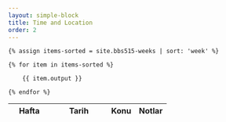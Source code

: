 ```yaml
---
layout: simple-block
title: Time and Location
order: 2
---
```

<table class="table table-sm">
  <thead class="thead-default">
    <tr>
      <th style="min-width:70px;">Hafta</th>
      <th style="min-width:100px;">Tarih</th>
      <th>Konu</th>
      <th>Notlar</th>
    </tr>
  </thead>
  <tbody>

    {% assign items-sorted = site.bbs515-weeks | sort: 'week' %}
        
    {% for item in items-sorted %}
        
        {{ item.output }}
    
    {% endfor %}

  </tbody>
</table>
